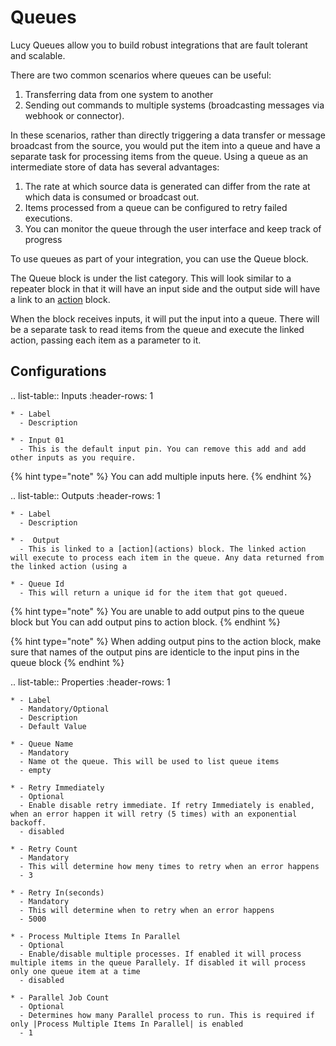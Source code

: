 


<a name='queues'></a>

# Queues
Lucy Queues allow you to build robust integrations that are fault tolerant and scalable.


There are two common scenarios where queues can be useful:

1. Transferring data from one system to another
2. Sending out commands to multiple systems (broadcasting messages via  webhook or connector).

In these scenarios, rather than directly triggering a data transfer or message broadcast from the source, you would put the item into a queue and have a separate task for processing items from the queue.
Using a queue as an intermediate store of data has several advantages:

1. The rate at which source data is generated can differ from the rate at which data is consumed or broadcast out.
2. Items processed from a queue can be configured to retry failed executions.
3. You can monitor the queue through the user interface and keep track of progress


To use queues as part of your integration, you can use the Queue block.


The Queue block is under the list category. 
This will look similar to a repeater block in that it will have an input side and the output side will have a link to an [action](actions) block. 

When the block receives inputs, it will put the input into a queue. 
There will be a separate task to read items from the queue and execute the linked action, passing each item as a parameter to it.

## Configurations

.. list-table:: Inputs
    :header-rows: 1

    * - Label 
      - Description
    
    * - Input 01
      - This is the default input pin. You can remove this add and add other inputs as you require.

{% hint type="note" %}
    You can add multiple inputs here. {% endhint %}

.. list-table:: Outputs
    :header-rows: 1

    * - Label 
      - Description
    
    * -  Output
      - This is linked to a [action](actions) block. The linked action will execute to process each item in the queue. Any data returned from the linked action (using a 

    * - Queue Id 
      - This will return a unique id for the item that got queued. 

{% hint type="note" %}
    You are unable to add output pins to the queue block but You can add output pins to action block. {% endhint %}

{% hint type="note" %}
    When adding output pins to the action block, make sure that names of the output pins are identicle to the input pins in the queue block {% endhint %}

.. list-table:: Properties
    :header-rows: 1

    * - Label 
      - Mandatory/Optional
      - Description
      - Default Value
    
    * - Queue Name
      - Mandatory
      - Name ot the queue. This will be used to list queue items
      - empty 

    * - Retry Immediately
      - Optional
      - Enable disable retry immediate. If retry Immediately is enabled, when an error happen it will retry (5 times) with an exponential backoff.
      - disabled

    * - Retry Count 
      - Mandatory
      - This will determine how meny times to retry when an error happens
      - 3

    * - Retry In(seconds)
      - Mandatory
      - This will determine when to retry when an error happens
      - 5000
    
    * - Process Multiple Items In Parallel
      - Optional
      - Enable/disable multiple processes. If enabled it will process multiple items in the queue Parallely. If disabled it will process only one queue item at a time
      - disabled

    * - Parallel Job Count 
      - Optional
      - Determines how many Parallel process to run. This is required if only |Process Multiple Items In Parallel| is enabled
      - 1